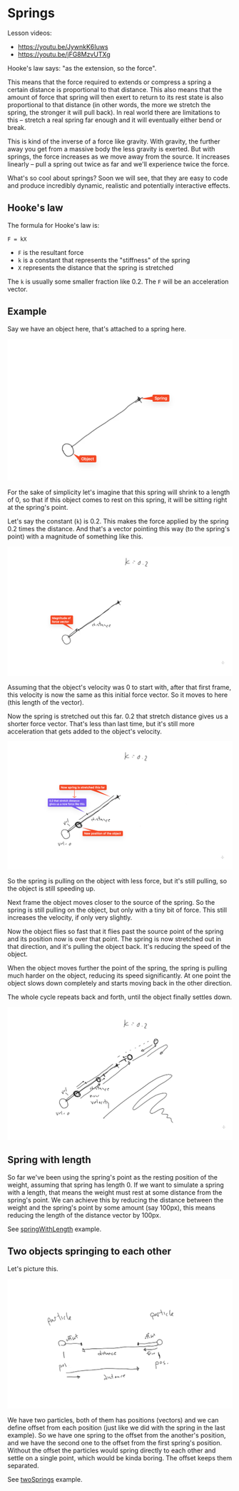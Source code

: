 # Springs

Lesson videos:
- https://youtu.be/JywnkK6Iuws
- https://youtu.be/jFG8MzvUTXg

Hooke's law says: "as the extension, so the force". 

This means that the force required to extends or compress a spring a certain distance is proportional to that distance. This also means that the amount of force that spring will then exert to return to its rest state is also proportional to that distance (in other words, the more we stretch the spring, the stronger it will pull back). In real world there are limitations to this – stretch a real spring far enough and it will eventually either bend or break. 

This is kind of the inverse of a force like gravity. With gravity, the further away you get from a massive body the less gravity is exerted. But with springs, the force increases as we move away from the source. It increases linearly – pull a spring out twice as far and we'll experience twice the force.

What's so cool about springs? Soon we will see, that they are easy to code and produce incredibly dynamic, realistic and potentially interactive effects.

## Hooke's law

The formula for Hooke's law is:
```
F = kX
```
- `F` is the resultant force
- `k` is a constant that represents the "stiffness" of the spring
- `X` represents the distance that the spring is stretched

The `k` is usually some smaller fraction like 0.2. The `F` will be an acceleration vector.

## Example

Say we have an object here, that's attached to a spring here.

![Example 1](./images/example-1.png)

For the sake of simplicity let's imagine that this spring will shrink to a length of 0, so that if this object comes to rest on this spring, it will be sitting right at the spring's point.

Let's say the constant (`k`) is 0.2. This makes the force applied by the spring 0.2 times the distance. And that's a vector pointing this way (to the spring's point) with a magnitude of something like this.

![Example 2](./images/example-2.png)

Assuming that the object's velocity was 0 to start with, after that first frame, this velocity is now the same as this initial force vector. So it moves to here (this length of the vector).

Now the spring is stretched out this far. 0.2 that stretch distance gives us a shorter force vector. That's less than last time, but it's still more acceleration that gets added to the object's velocity.

![Example 3](./images/example-3.png)

So the spring is pulling on the object with less force, but it's still pulling, so the object is still speeding up.

Next frame the object moves closer to the source of the spring. So the spring is still pulling on the object, but only with a tiny bit of force. This still increases the velocity, if only very slightly.

Now the object flies so fast that it flies past the source point of the spring and its position now is over that point. The spring is now stretched out in that direction, and it's pulling the object back. It's reducing the speed of the object.

When the object moves further the point of the spring, the spring is pulling much harder on the object, reducing its speed significantly. At one point the object slows down completely and starts moving back in the other direction.

The whole cycle repeats back and forth, until the object finally settles down.

![Example 4](./images/example-4.png)

## Spring with length

So far we've been using the spring's point as the resting position of the weight, assuming that spring has length 0. If we want to simulate a spring with a length, that means the weight must rest at some distance from the spring's point. We can achieve this by reducing the distance between the weight and the spring's point by some amount (say 100px), this means reducing the length of the distance vector by 100px.

See [springWithLength](./script.js#L158) example.

## Two objects springing to each other

Let's picture this. 

![Two springs](./images/two-springs.png)

We have two particles, both of them has positions (vectors) and we can define offset from each position (just like we did with the spring in the last example). So we have one spring to the offset from the another's position, and we have the second one to the offset from the first spring's position. Without the offset the particles would spring directly to each other and settle on a single point, which would be kinda boring. The offset keeps them separated.

See [twoSprings](./script.js#L209) example.
